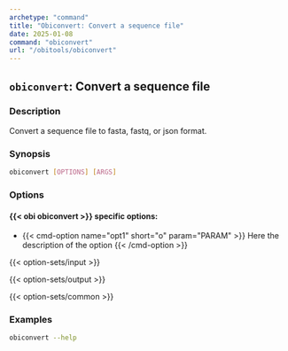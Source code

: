 ```yaml
---
archetype: "command"
title: "Obiconvert: Convert a sequence file"
date: 2025-01-08
command: "obiconvert"
url: "/obitools/obiconvert"
---
```


## `obiconvert`: Convert a sequence file

### Description 

Convert a sequence file to fasta, fastq, or json format.

### Synopsis

```bash
obiconvert [OPTIONS] [ARGS]
```

### Options

#### {{< obi obiconvert >}} specific options:

- {{< cmd-option name="opt1" short="o" param="PARAM" >}}
  Here the description of the option
  {{< /cmd-option >}}

{{< option-sets/input >}}

{{< option-sets/output >}}

{{< option-sets/common >}}

### Examples

```bash
obiconvert --help
```
